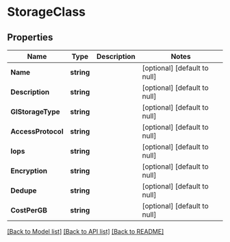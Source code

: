 # StorageClass

## Properties
Name | Type | Description | Notes
------------ | ------------- | ------------- | -------------
**Name** | **string** |  | [optional] [default to null]
**Description** | **string** |  | [optional] [default to null]
**GlStorageType** | **string** |  | [optional] [default to null]
**AccessProtocol** | **string** |  | [optional] [default to null]
**Iops** | **string** |  | [optional] [default to null]
**Encryption** | **string** |  | [optional] [default to null]
**Dedupe** | **string** |  | [optional] [default to null]
**CostPerGB** | **string** |  | [optional] [default to null]

[[Back to Model list]](../README.md#documentation-for-models) [[Back to API list]](../README.md#documentation-for-api-endpoints) [[Back to README]](../README.md)

